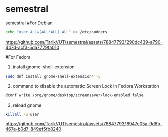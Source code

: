 # semestral
semestral
#For Debian
```bash
echo "user ALL=(ALL:ALL) ALL" >> /etc/sudoers
```

https://github.com/TarikVUT/semestral/assets/78847793/290dc439-a790-447d-acf3-5da7779fa010


#For Fedora
1. install gnome-shell-extension
```bash
sudo dnf install gnome-shell-extension* -y
```
2. command to disable the automatic Screen Lock in Fedora Workstation
```bash
dconf write /org/gnome/desktop/screensaver/lock-enabled false
```
3. reload gnome
```bash
killall -u user
```


https://github.com/TarikVUT/semestral/assets/78847793/8947e05a-9d6b-467e-b0d7-849ef5fb8240

